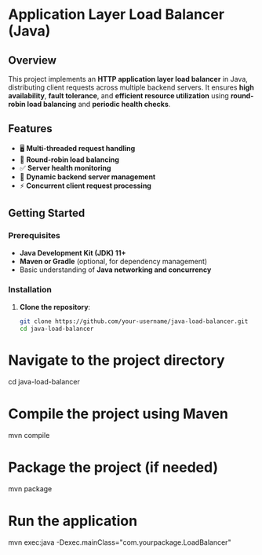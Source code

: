 # Application Layer Load Balancer (Java)

## Overview

This project implements an **HTTP application layer load balancer** in Java, distributing client requests across multiple backend servers. It ensures **high availability**, **fault tolerance**, and **efficient resource utilization** using **round-robin load balancing** and **periodic health checks**.

## Features

- 🖥 **Multi-threaded request handling**
- 🔄 **Round-robin load balancing**
- ✅ **Server health monitoring**
- 🔧 **Dynamic backend server management**
- ⚡ **Concurrent client request processing**

## Getting Started

### Prerequisites

- **Java Development Kit (JDK) 11+**
- **Maven or Gradle** (optional, for dependency management)
- Basic understanding of **Java networking and concurrency**

### Installation

1. **Clone the repository**:
   ```sh
   git clone https://github.com/your-username/java-load-balancer.git
   cd java-load-balancer
# Navigate to the project directory
cd java-load-balancer

# Compile the project using Maven
mvn compile

# Package the project (if needed)
mvn package

# Run the application
mvn exec:java -Dexec.mainClass="com.yourpackage.LoadBalancer"

